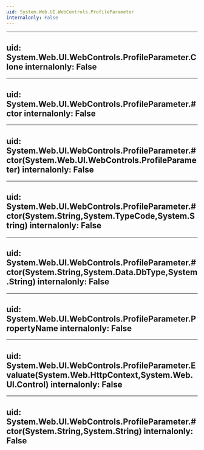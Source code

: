```yaml
---
uid: System.Web.UI.WebControls.ProfileParameter
internalonly: False
---
```


---
uid: System.Web.UI.WebControls.ProfileParameter.Clone
internalonly: False
---

---
uid: System.Web.UI.WebControls.ProfileParameter.#ctor
internalonly: False
---

---
uid: System.Web.UI.WebControls.ProfileParameter.#ctor(System.Web.UI.WebControls.ProfileParameter)
internalonly: False
---

---
uid: System.Web.UI.WebControls.ProfileParameter.#ctor(System.String,System.TypeCode,System.String)
internalonly: False
---

---
uid: System.Web.UI.WebControls.ProfileParameter.#ctor(System.String,System.Data.DbType,System.String)
internalonly: False
---

---
uid: System.Web.UI.WebControls.ProfileParameter.PropertyName
internalonly: False
---

---
uid: System.Web.UI.WebControls.ProfileParameter.Evaluate(System.Web.HttpContext,System.Web.UI.Control)
internalonly: False
---

---
uid: System.Web.UI.WebControls.ProfileParameter.#ctor(System.String,System.String)
internalonly: False
---
